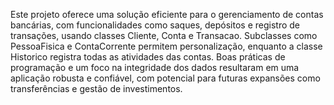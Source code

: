 Este projeto oferece uma solução eficiente para o gerenciamento de contas bancárias, com funcionalidades como saques, depósitos e registro de transações, usando classes Cliente, Conta e Transacao. Subclasses como PessoaFisica e ContaCorrente permitem personalização, enquanto a classe Historico registra todas as atividades das contas. Boas práticas de programação e um foco na integridade dos dados resultaram em uma aplicação robusta e confiável, com potencial para futuras expansões como transferências e gestão de investimentos.
